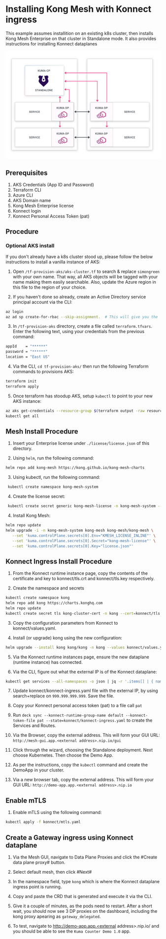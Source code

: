 Installing Kong Mesh with Konnect ingress
===========================================================

This example assumes installition on an existing k8s cluster, then installs Kong Mesh Enterprise on that cluster in Standalone mode.  It also provides instructions for installing Konnect dataplanes

![](img/flat-diagram.png "Standalone Deployment")

## Prerequisites
1. AKS Credentials (App ID and Password)
2. Terraform CLI
3. Azure CLI
4. AKS Domain name
5. Kong Mesh Enterprise license
6. Konnect login
7. Konnect Personal Access Token (pat)

## Procedure

### Optional AKS install

If you don't already have a k8s cluster stood up, please follow the below instructions to install a vanilla instance of AKS:

1. Open `/tf-provision-aks/aks-cluster.tf` to search & replace `simongreen` with your own name.  That way, all AKS objects will be tagged with your name making them easily searchable. Also, update the Azure region in this file to the region of your choice.

2. If you haven't done so already, create an Active Directory service principal account via the CLI:

 ```bash
 az login
 az ad sp create-for-rbac --skip-assignment.  # This will give you the `appId` and `password` that Terraform requires to provision AKS.
 ```

3.  In `/tf-provision-aks` directory, create a file called `terraform.tfvars`.  Enter the following text, using your credentials from the previous command:

```bash
appId    = "******"
password = "******"
location = "East US"
```

4. Via the CLI, `cd tf-provision-aks/` then run the following Terraform commands to provisions AKS:

```bash
terraform init
terraform apply
```

5. Once terraform has stoodup AKS, setup `kubectl` to point to your new AKS instance:

```bash
az aks get-credentials --resource-group $(terraform output -raw resource_group_name) --name $(terraform output -raw kubernetes_cluster_name)
kubectl get all
```

## Mesh Install Procedure

1. Insert your Enterprise license under `./license/license.json` of this directory.

2. Using `helm`, run the following command:

```bash
helm repo add kong-mesh https://kong.github.io/kong-mesh-charts
```

3. Using kubectl, run the following command:

```bash
 kubectl create namespace kong-mesh-system
```

4. Create the license secret:

```bash
 kubectl create secret generic kong-mesh-license -n kong-mesh-system --from-file=license/license.json
```

4. Install Kong Mesh:

```bash
helm repo update
helm upgrade -i -n kong-mesh-system kong-mesh kong-mesh/kong-mesh \
   --set 'kuma.controlPlane.secrets[0].Env="KMESH_LICENSE_INLINE"' \
   --set 'kuma.controlPlane.secrets[0].Secret="kong-mesh-license"' \
   --set 'kuma.controlPlane.secrets[0].Key="license.json"'
   ```

## Konnect Ingress Install Procedure

1. From the Konnect runtime instance page, copy the contents of the certificate and key to konnect/tls.crt and konnect/tls.key respectively.

2.  Create the namespace and secrets

```bash
kubectl create namespace kong
helm repo add kong https://charts.konghq.com
helm repo update
kubectl create secret tls kong-cluster-cert -n kong --cert=konnect/tls.crt --key=konnect/tls.key
```

3. Copy the configuration parameters from Konnect to konnect/values.yaml.

4.  Install (or upgrade) kong using the new configuration:

```bash
helm upgrade --install kong kong/kong -n kong --values konnect/values.yaml
```

5. Via the Konnect runtime instances page, ensure the new dataplane (runtime instance) has connected.

6. Via the CLI, figure out what the external IP is of the Konnect dataplane:

```bash
kubectl get services --all-namespaces -o json | jq -r '.items[] | { name: .metadata.name, ns: .metadata.namespace, ip: .status.loadBalancer?|.ingress[]?|.ip  }'
```

7. Update konnect/konnect-ingress.yaml file with the external IP, by using search+replace on `999.999.999.999`.  Save the file.

8. Copy your Konnect personal access token (pat) to a file call `pat`

9.  Run `deck sync --konnect-runtime-group-name default --konnect-token-file pat --state=konnect/konnect-ingress.yaml` to create the Services and Routes.


10.  Via the Browser, copy the external address.  This will form your GUI URL: `http://mesh-gui.app.<external address>.nip.io/gui`

11.  Click through the wizard, choosing the Standalone deployment.  Next choose Kubernetes.  Then choose the Demo App.

12.  As per the instructions, copy the `kubectl` command and create the DemoApp in your cluster.

13. Via a new browser tab, copy the external address.  This will form your GUI URL: `http://demo-app.app.<external address>.nip.io`

## Enable mTLS

1. Enable mTLS using the following command:

```bash
kubectl apply -f konnect/mtls.yaml
```

## Create a Gateway ingress using Konnect dataplane

1. Via the Mesh GUI, navigate to Data Plane Proxies and click the #Create data plane proxy# button.

2. Select default mesh, then click #Next#

3. In the namespace field, type `kong` which is where the Konnect dataplane ingress point is running.

4. Copy and paste the CRD that is generated and execute it via the CLI.

5. Give it a couple of minutes, as the pods need to restart.  After a short wait, you should now see 3 DP proxies on the dashboard, including the kong proxy apearing as `gateway_delegated`.

6. To test, navigate to http://demo-app.app.<external address>.nip.io/ and you should be able to see the `Kuma Counter Demo 1.0` app.
